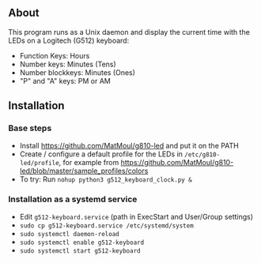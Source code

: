
## About

This program runs as a Unix daemon and display the current time with
the LEDs on a Logitech (G512) keyboard:

* Function Keys: Hours
* Number keys: Minutes (Tens)
* Number blockkeys: Minutes (Ones)
* "P" and "A" keys: PM or AM


## Installation

### Base steps

* Install https://github.com/MatMoul/g810-led and put it on the PATH
* Create / configure a default profile for the LEDs in `/etc/g810-led/profile`,
  for example from
  https://github.com/MatMoul/g810-led/blob/master/sample_profiles/colors
* To try: Run ` nohup python3 g512_keyboard_clock.py & ` 


### Installation as a systemd service
* Edit `g512-keyboard.service` (path in ExecStart and User/Group settings)
* `sudo cp g512-keyboard.service /etc/systemd/system`
* `sudo systemctl daemon-reload`
* `sudo systemctl enable g512-keyboard`
* `sudo systemctl start g512-keyboard`


